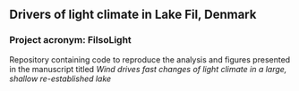 
## Drivers of light climate in Lake Fil, Denmark
### Project acronym: FilsoLight

Repository containing code to reproduce the analysis and figures presented in the manuscript titled *Wind drives fast changes of light climate in a large, shallow re-established lake*